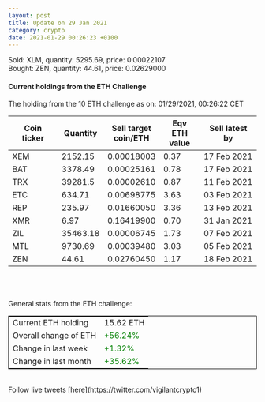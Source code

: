 ```yaml
---
layout: post
title: Update on 29 Jan 2021
category: crypto
date: 2021-01-29 00:26:23 +0100
---
```

<!-- Global site tag (gtag.js) - Google Analytics -->
<script async src="https://www.googletagmanager.com/gtag/js?id=UA-103831149-5"></script>
<script>
  window.dataLayer = window.dataLayer || [];
  function gtag(){dataLayer.push(arguments);}
  gtag('js', new Date());

  gtag('config', 'UA-103831149-5');
</script>
Sold: XLM, quantity:      5295.69, price:   0.00022107<br>Bought: ZEN, quantity:        44.61, price:   0.02629000<br>

#### Current holdings from the ETH Challenge

The holding from the 10 ETH challenge as on: 01/29/2021, 00:26:22 CET

|Coin ticker|Quantity|Sell target<br>coin/ETH|Eqv ETH<br>value|Sell latest by|
|-----------|--------|-----------|-----------|--------------|
XEM|2152.15|  0.00018003|0.37|17 Feb 2021|
BAT|3378.49|  0.00025161|0.78|17 Feb 2021|
TRX|39281.5|  0.00002610|0.87|11 Feb 2021|
ETC|634.71|  0.00698775|3.63|03 Feb 2021|
REP|235.97|  0.01660050|3.36|13 Feb 2021|
XMR|6.97|  0.16419900|0.70|31 Jan 2021|
ZIL|35463.18|  0.00006745|1.73|07 Feb 2021|
MTL|9730.69|  0.00039480|3.03|05 Feb 2021|
ZEN|44.61|  0.02760450|1.17|18 Feb 2021|

<br>
<br>
<br>
General stats from the ETH challenge:

<table style="border:1px solid black;margin-left:auto;margin-right:auto;">
	<tbody>
	<tr>
		<td>Current ETH holding</td>
		<td>     15.62 ETH</td>
	</tr>
	<tr>
		<td>Overall change of ETH</td>
		<td><font color="green">+56.24%</font></td>
	</tr>
	<tr>
		<td>Change in last week</td>
		<td><font color="green">+1.32%</font></td>
	</tr>
	<tr>
		<td>Change in last month</td>
		<td><font color="green">+35.62%</font></td>
	</tr>
	</tbody>
</table>

<br>
Follow live tweets [here](https://twitter.com/vigilantcrypto1)
<br>
<br>